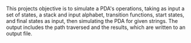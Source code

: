 This projects objective is to simulate a PDA's operations, taking as input a set of states, a stack and input alphabet, transition functions, start states, and final states as input, then simulating the PDA for given strings. The output includes the path traversed and the results, which are written to an output file.
